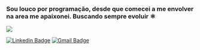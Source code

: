 ### Sou louco por programação, desde que comecei a me envolver na area me apaixonei. Buscando sempre evoluir  ⚛

![](https://iruntheinternet.com/lulzdump/images/gifs/hacking-time-years-hacked-loading-bar-skateboarding-YOSPOS-1388344756E.gif?id=)

[![Linkedin Badge](https://img.shields.io/badge/-LinkedIn-blue?style=flat-square&logo=Linkedin&logoColor=white&link=https://www.linkedin.com/in/g9tts)](https://www.linkedin.com/in/g9tts)
[![Gmail Badge](https://img.shields.io/badge/-Gmail-c14438?style=flat-square&logo=Gmail&logoColor=white&link=mailto:cyberickson@gmail.com)](mailto:cyberickson@gmail.com)
